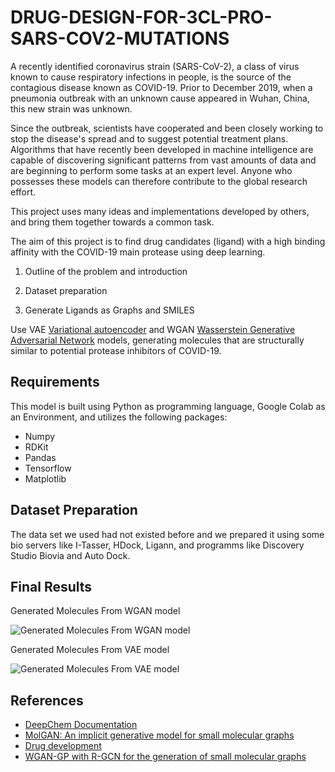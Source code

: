 # DRUG-DESIGN-FOR-3CL-PRO-SARS-COV2-MUTATIONS

A recently identified coronavirus strain (SARS-CoV-2), a class of virus known to cause respiratory infections in people, is the source of the contagious disease known as COVID-19. Prior to December 2019, when a pneumonia outbreak with an unknown cause appeared in Wuhan, China, this new strain was unknown.

Since the outbreak, scientists have cooperated and been closely working to stop the disease's spread and to suggest potential treatment plans. Algorithms that have recently been developed in machine intelligence are capable of discovering significant patterns from vast amounts of data and are beginning to perform some tasks at an expert level. Anyone who possesses these models can therefore contribute to the global research effort.

This project uses many ideas and implementations developed by others, and bring them together towards a common task.

The aim of this project is to find drug candidates (ligand) with a high binding affinity with the COVID-19 main protease using deep learning.

1. Outline of the problem and introduction

2. Dataset preparation

3. Generate Ligands as Graphs and SMILES

Use VAE [Variational autoencoder](https://en.wikipedia.org/wiki/Variational_autoencoder) and WGAN [Wasserstein Generative Adversarial Network](https://en.wikipedia.org/wiki/Wasserstein_GAN) models, generating molecules that are structurally similar to potential protease inhibitors of COVID-19.

## Requirements
This model is built using Python as programming language, Google Colab as an Environment, and utilizes the following packages:

- Numpy
- RDKit
- Pandas
- Tensorflow
- Matplotlib

## Dataset Preparation
The data set we used had not existed before and we prepared it using some bio servers like I-Tasser, HDock, Ligann, and programms like Discovery Studio Biovia and Auto Dock.

## Final Results

Generated Molecules From WGAN model

![Generated Molecules From WGAN model](https://github.com/AmiraQadry/DRUG-DESIGN-FOR-3CL-PRO-SARS-COV2-MUTATIONS/assets/106974489/c0b54af8-6b8e-4d8c-9859-0045c5a9736c)

Generated Molecules From VAE model

![Generated Molecules From VAE model](https://github.com/AmiraQadry/DRUG-DESIGN-FOR-3CL-PRO-SARS-COV2-MUTATIONS/assets/106974489/f4c67f2f-a2fb-4dfe-9381-271bba0c21e0)

## References
- [DeepChem Documentation](https://deepchem.readthedocs.io/en/latest/api_reference/models.html#basicmolganmod)
- [MolGAN: An implicit generative model for small molecular graphs](https://arxiv.org/abs/1805.11973)
- [Drug development](https://en.wikipedia.org/wiki/Drug_development)
- [WGAN-GP with R-GCN for the generation of small molecular graphs](https://keras.io/examples/generative/wgan-graphs/)
